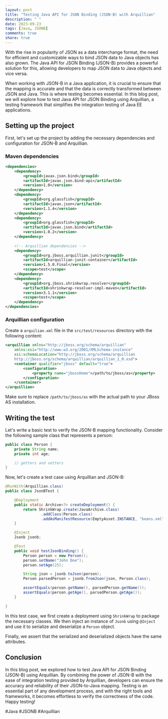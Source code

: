 ```yaml
---
layout: post
title: "Testing Java API for JSON Binding (JSON-B) with Arquillian"
description: " "
date: 2023-09-23
tags: [Java, JSONB]
comments: true
share: true
---
```


With the rise in popularity of JSON as a data interchange format, the need for efficient and customizable ways to bind JSON data to Java objects has also grown. The Java API for JSON Binding (JSON-B) provides a powerful solution for this, allowing developers to map JSON data to Java objects and vice versa.

When working with JSON-B in a Java application, it is crucial to ensure that the mapping is accurate and that the data is correctly transformed between JSON and Java. This is where testing becomes essential. In this blog post, we will explore how to test Java API for JSON Binding using Arquillian, a testing framework that simplifies the integration testing of Java EE applications.

## Setting up the project

First, let's set up the project by adding the necessary dependencies and configuration for JSON-B and Arquillian. 

### Maven dependencies

```xml
<dependencies>
    <dependency>
        <groupId>javax.json.bind</groupId>
        <artifactId>javax.json.bind-api</artifactId>
        <version>1.0</version>
    </dependency>
    <dependency>
        <groupId>org.glassfish</groupId>
        <artifactId>javax.json</artifactId>
        <version>1.1.4</version>
    </dependency>
    <dependency>
        <groupId>org.glassfish</groupId>
        <artifactId>javax.json.bind</artifactId>
        <version>1.0.2</version>
    </dependency>
    
    <!-- Arquillian dependencies -->
    <dependency>
        <groupId>org.jboss.arquillian.junit</groupId>
        <artifactId>arquillian-junit-container</artifactId>
        <version>1.5.0.Final</version>
        <scope>test</scope>
    </dependency>
    <dependency>
        <groupId>org.jboss.shrinkwrap.resolver</groupId>
        <artifactId>shrinkwrap-resolver-impl-maven</artifactId>
        <version>3.1.1</version>
        <scope>test</scope>
    </dependency>
</dependencies>
```

### Arquillian configuration

Create a `arquilian.xml` file in the `src/test/resources` directory with the following content:

```xml
<arquillian xmlns="http://jboss.org/schema/arquillian"
    xmlns:xsi="http://www.w3.org/2001/XMLSchema-instance"
    xsi:schemaLocation="http://jboss.org/schema/arquillian
    http://jboss.org/schema/arquillian/arquillian_1_0.xsd">
    <container qualifier="jboss" default="true">
        <configuration>
            <property name="jbossHome">/path/to/jboss/as</property>
        </configuration>
    </container>
</arquillian>
```

Make sure to replace `/path/to/jboss/as` with the actual path to your JBoss AS installation.

## Writing the test

Let's write a basic test to verify the JSON-B mapping functionality. Consider the following sample class that represents a person:

```java
public class Person {
    private String name;
    private int age;

    // getters and setters
}
```

Now, let's create a test case using Arquillian and JSON-B:

```java
@RunWith(Arquillian.class)
public class JsonBTest {

    @Deployment
    public static Archive<?> createDeployment() {
        return ShrinkWrap.create(JavaArchive.class)
                .addClass(Person.class)
                .addAsManifestResource(EmptyAsset.INSTANCE, "beans.xml");
    }

    @Inject
    Jsonb jsonb;

    @Test
    public void testJsonBinding() {
        Person person = new Person();
        person.setName("John Doe");
        person.setAge(25);

        String json = jsonb.toJson(person);
        Person parsedPerson = jsonb.fromJson(json, Person.class);

        assertEquals(person.getName(), parsedPerson.getName());
        assertEquals(person.getAge(), parsedPerson.getAge());
    }

}
```

In this test case, we first create a deployment using `ShrinkWrap` to package the necessary classes. We then inject an instance of `Jsonb` using `@Inject` and use it to serialize and deserialize a `Person` object.

Finally, we assert that the serialized and deserialized objects have the same attributes.

## Conclusion

In this blog post, we explored how to test Java API for JSON Binding (JSON-B) using Arquillian. By combining the power of JSON-B with the ease of integration testing provided by Arquillian, developers can ensure the accuracy and reliability of their JSON-to-Java mapping. Testing is an essential part of any development process, and with the right tools and frameworks, it becomes effortless to verify the correctness of the code. Happy testing!

#Java #JSONB #Arquillian